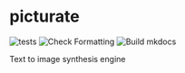 # picturate

![tests](https://github.com/picturate/picturate/workflows/tests/badge.svg)
![Check Formatting](https://github.com/picturate/picturate/workflows/Check%20Formatting/badge.svg)
![Build mkdocs](https://github.com/picturate/picturate/workflows/Build%20mkdocs/badge.svg)



Text to image synthesis engine
